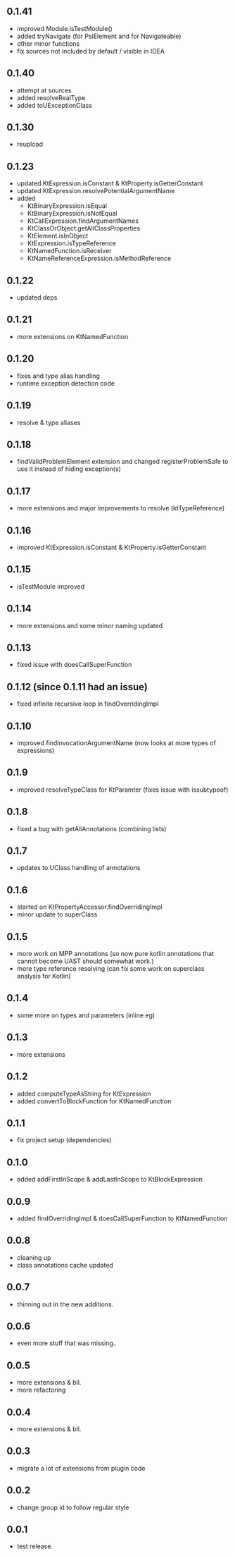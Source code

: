 ## 0.1.41

- improved Module.isTestModule()
- added tryNavigate (for PsiElement and for Navigateable)
- other minor functions
- fix sources not included by default / visible in IDEA

## 0.1.40

- attempt at sources
- added resolveRealType
- added toUExceptionClass

## 0.1.30

- reupload

## 0.1.23

- updated KtExpression.isConstant & KtProperty.isGetterConstant
- updated KtExpression.resolvePotentialArgumentName
- added
    - KtBinaryExpression.isEqual
    - KtBinaryExpression.isNotEqual
    - KtCallExpression.findArgumentNames
    - KtClassOrObject.getAllClassProperties
    - KtElement.isInObject
    - KtExpression.isTypeReference
    - KtNamedFunction.isReceiver
    - KtNameReferenceExpression.isMethodReference

## 0.1.22

- updated deps

## 0.1.21

- more extensions on KtNamedFunction

## 0.1.20

- fixes and type alias handling
- runtime exception detection code

## 0.1.19

- resolve & type aliases

## 0.1.18

- findValidProblemElement extension and changed registerProblemSafe to use it instead of hiding exception(s)

## 0.1.17

- more extensions and major improvements to resolve (ktTypeReference)

## 0.1.16

- improved KtExpression.isConstant & KtProperty.isGetterConstant

## 0.1.15

- isTestModule improved

## 0.1.14

- more extensions and some minor naming updated

## 0.1.13

- fixed issue with doesCallSuperFunction

## 0.1.12 (since 0.1.11 had an issue)

- fixed infinite recursive loop in findOverridingImpl

## 0.1.10

- improved findInvocationArgumentName (now looks at more types of expressions)

## 0.1.9

- improved resolveTypeClass for KtParamter (fixes issue with issubtypeof)

## 0.1.8

- fixed a bug with getAllAnnotations (combining lists)

## 0.1.7

- updates to UClass handling of annotations

## 0.1.6

- started on KtPropertyAccessor.findOverridingImpl
- minor update to superClass

## 0.1.5

- more work on MPP annotations (so now pure kotlin annotations that cannot become UAST should somewhat work.)
- more type reference resolving (can fix some work on superclass analysis for Kotlin)

## 0.1.4

- some more on types and parameters (inline eg)

## 0.1.3

- more extensions

## 0.1.2

- added computeTypeAsString for KtExpression
- added convertToBlockFunction for KtNamedFunction

## 0.1.1

- fix project setup (dependencies)

## 0.1.0

- added addFirstInScope & addLastInScope to KtBlockExpression

## 0.0.9

- added findOverridingImpl & doesCallSuperFunction to KtNamedFunction

## 0.0.8

- cleaning up
- class annotations cache updated

## 0.0.7

- thinning out in the new additions.

## 0.0.6

- even more stuff that was missing..

## 0.0.5

- more extensions & bll.
- more refactoring

## 0.0.4

- more extensions & bll.

## 0.0.3

- migrate a lot of extensions from plugin code

## 0.0.2

- change group id to follow regular style

## 0.0.1

- test release.
